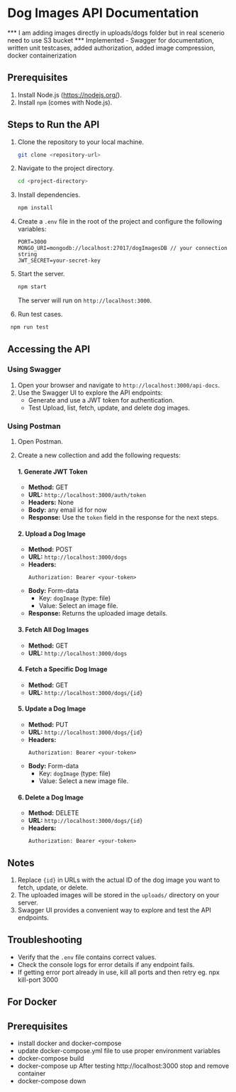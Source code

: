 
# Dog Images API Documentation

*** I am adding images directly in uploads/dogs folder but in real scenerio need to use S3 bucket
*** Implemented - Swagger for documentation, written unit testcases, added authorization, added image compression, docker containerization

## Prerequisites
1. Install Node.js (https://nodejs.org/).
2. Install `npm` (comes with Node.js).

## Steps to Run the API
1. Clone the repository to your local machine.
   ```bash
   git clone <repository-url>
   ```
2. Navigate to the project directory.
   ```bash
   cd <project-directory>
   ```
3. Install dependencies.
   ```bash
   npm install
   ```
4. Create a `.env` file in the root of the project and configure the following variables:
   ```plaintext
   PORT=3000
   MONGO_URI=mongodb://localhost:27017/dogImagesDB // your connection string
   JWT_SECRET=your-secret-key
   ```
5. Start the server.
   ```bash
   npm start
   ```
   The server will run on `http://localhost:3000`.

6. Run test cases.
  ```bash
   npm run test
   ```

## Accessing the API
### Using Swagger
1. Open your browser and navigate to `http://localhost:3000/api-docs`.
2. Use the Swagger UI to explore the API endpoints:
   - Generate and use a JWT token for authentication.
   - Test Upload, list, fetch, update, and delete dog images.

### Using Postman
1. Open Postman.
2. Create a new collection and add the following requests:

   #### 1. Generate JWT Token
   - **Method:** GET
   - **URL:** `http://localhost:3000/auth/token`
   - **Headers:** None
   - **Body:** any email id for now
   - **Response:** Use the `token` field in the response for the next steps.

   #### 2. Upload a Dog Image
   - **Method:** POST
   - **URL:** `http://localhost:3000/dogs`
   - **Headers:** 
     ```
     Authorization: Bearer <your-token>
     ```
   - **Body:** Form-data
     - Key: `dogImage` (type: file)
     - Value: Select an image file.
   - **Response:** Returns the uploaded image details.

   #### 3. Fetch All Dog Images
   - **Method:** GET
   - **URL:** `http://localhost:3000/dogs`

   #### 4. Fetch a Specific Dog Image
   - **Method:** GET
   - **URL:** `http://localhost:3000/dogs/{id}`

   #### 5. Update a Dog Image
   - **Method:** PUT
   - **URL:** `http://localhost:3000/dogs/{id}`
   - **Headers:** 
     ```
     Authorization: Bearer <your-token>
     ```
   - **Body:** Form-data
     - Key: `dogImage` (type: file)
     - Value: Select a new image file.

   #### 6. Delete a Dog Image
   - **Method:** DELETE
   - **URL:** `http://localhost:3000/dogs/{id}`
   - **Headers:** 
     ```
     Authorization: Bearer <your-token>
     ```

## Notes
1. Replace `{id}` in URLs with the actual ID of the dog image you want to fetch, update, or delete.
2. The uploaded images will be stored in the `uploads/` directory on your server.
3. Swagger UI provides a convenient way to explore and test the API endpoints.

## Troubleshooting
- Verify that the `.env` file contains correct values.
- Check the console logs for error details if any endpoint fails.
- If getting error port already in use, kill all ports and then retry eg. npx kill-port 3000


## For Docker
  ## Prerequisites
  - install docker and docker-compose
  - update docker-compose.yml file to use proper environment variables
- docker-compose build
- docker-compose up
After testing http://localhost:3000 stop and remove container
- docker-compose down